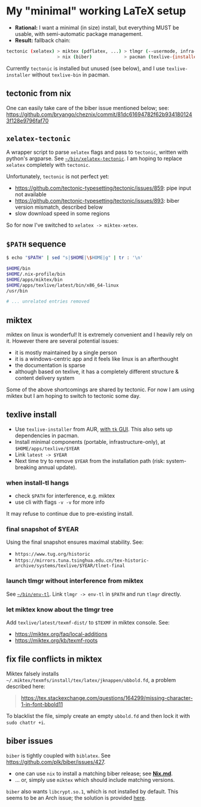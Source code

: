 # My "minimal" working LaTeX setup

- **Rational:** I want a minimal (in size) install, but everything MUST be usable, with semi-automatic package management.
- **Result:** fallback chain:
```bash
tectonic (xelatex) > miktex (pdflatex, ...) > tlmgr (--usermode, infra-only)
                   > nix (biber)            > pacman (texlive-{installer,bin})
```
Currently `tectonic` is installed but unused (see below), and I use `texlive-installer` without `texlive-bin` in pacman.

## tectonic from nix

One can easily take care of the biber issue mentioned below; see: https://github.com/bryango/cheznix/commit/81dc61694782f62b9341801243f128e9796faf70

## `xelatex-tectonic`

A wrapper script to parse `xelatex` flags and pass to `tectonic`, written with python's argparse. See [`~/bin/xelatex-tectonic`](https://github.com/bryango/cheznous/blob/-/bin/xelatex-tectonic). I am hoping to replace `xelatex` completely with `tectonic`. 

Unfortunately, `tectonic` is not perfect yet:
- https://github.com/tectonic-typesetting/tectonic/issues/859: pipe input not available
- https://github.com/tectonic-typesetting/tectonic/issues/893: biber version mismatch, described below
- slow download speed in some regions

So for now I've switched to `xelatex -> miktex-xetex`. 

## `$PATH` sequence

```bash
$ echo "$PATH" | sed "s|$HOME|\$HOME|g" | tr : '\n'

$HOME/bin
$HOME/.nix-profile/bin
$HOME/apps/miktex/bin
$HOME/apps/texlive/latest/bin/x86_64-linux
/usr/bin

# ... unrelated entries removed
```

## miktex

miktex on linux is wonderful! It is extremely convenient and I heavily rely on it. However there are several potential issues:
- it is mostly maintained by a single person
- it is a windows-centric app and it feels like linux is an afterthought
- the documentation is sparse
- although based on texlive, it has a completely different structure & content delivery system

Some of the above shortcomings are shared by tectonic. For now I am using miktex but I am hoping to switch to tectonic some day.

## texlive install

- Use `texlive-installer` from AUR, [with `tk` GUI](https://github.com/bryango/aur/tree/texlive-installer). This also sets up dependencies in pacman. 
- Install minimal components (portable, infrastructure-only), at `$HOME/apps/texlive/$YEAR`
- Link `latest -> $YEAR`
- Next time try to remove `$YEAR` from the installation path (risk: system-breaking annual update).

### when install-tl hangs

- check `$PATH` for interference, e.g. miktex
- use cli with flags `-v -v` for more info

It may refuse to continue due to pre-existing install.

### final snapshot of $YEAR

Using the final snapshot ensures maximal stability. See:
- `https://www.tug.org/historic`
- `https://mirrors.tuna.tsinghua.edu.cn/tex-historic-archive/systems/texlive/$YEAR/tlnet-final` 

### launch tlmgr without interference from miktex

See [`~/bin/env-tl`](https://github.com/bryango/cheznous/blob/-/bin/env-tl). Link `tlmgr -> env-tl` in `$PATH` and run `tlmgr` directly.

### let miktex know about the tlmgr tree

Add `texlive/latest/texmf-dist/` to `$TEXMF` in miktex console. See:
- https://miktex.org/faq/local-additions
- https://miktex.org/kb/texmf-roots

## fix file conflicts in miktex

Miktex falsely installs `~/.miktex/texmfs/install/tex/latex/jknappen/ubbold.fd`, a problem described here:
> https://tex.stackexchange.com/questions/164299/missing-character-1-in-font-bbold11

To blacklist the file, simply create an empty `ubbold.fd` and then lock it with `sudo chattr +i`. 

## biber issues

`biber` is tightly coupled with `biblatex`. See https://github.com/plk/biber/issues/427. 

- one can use `nix` to install a matching biber release; see [**Nix.md**](./Nix.md).
- ... or, simply use `miktex` which should include matching versions.

`biber` also wants `libcrypt.so.1`, which is not installed by default. This seems to be an Arch issue; the solution is provided [here](https://stackoverflow.com/questions/71171446/biber-wants-to-load-libcrypt-so-1-but-it-is-missing).
